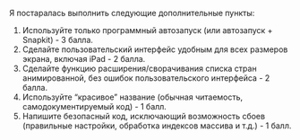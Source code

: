 Я постаралась выполнить следующие дополнительные пункты:
1. Используйте только программный автозапуск (или автозапуск + Snapkit) - 3 балла. 
2. Сделайте пользовательский интерфейс удобным для всех размеров экрана, включая iPad - 2 балла.
3. Сделайте функцию расширения/сворачивания списка стран анимированной, без ошибок пользовательского интерфейса - 2 балла.
4. Используйте “красивое” название (обычная читаемость, самодокументируемый код) - 1 балл.
5. Напишите безопасный код, исключающий возможность сбоев (правильные настройки, обработка индексов массива и т.д.) - 1 балл.


